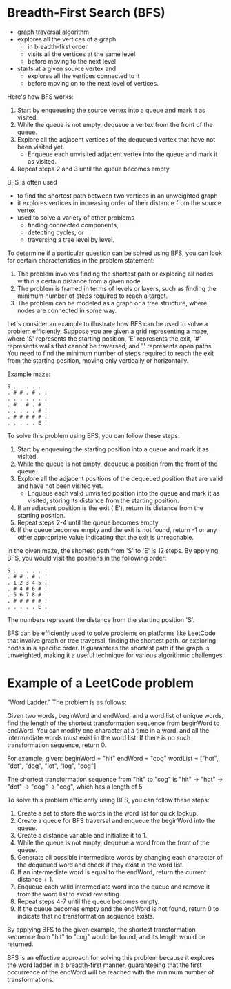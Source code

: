 # Breadth-First Search (BFS)
- graph traversal algorithm 
- explores all the vertices of a graph 
    - in breadth-first order
    - visits all the vertices at the same level 
    - before moving to the next level
- starts at a given source vertex and 
    - explores all the vertices connected to it 
    - before moving on to the next level of vertices.

Here's how BFS works:
1. Start by enqueueing the source vertex into a queue and mark it as visited.
2. While the queue is not empty, dequeue a vertex from the front of the queue.
3. Explore all the adjacent vertices of the dequeued vertex that have not been visited yet.
   - Enqueue each unvisited adjacent vertex into the queue and mark it as visited.
4. Repeat steps 2 and 3 until the queue becomes empty.

BFS is often used 
-  to find the shortest path between two vertices in an unweighted graph
- it explores vertices in increasing order of their distance from the source vertex
- used to solve a variety of other problems
    - finding connected components, 
    - detecting cycles, or 
    - traversing a tree level by level.

To determine if a particular question can be solved using BFS, you can look for certain characteristics in the problem statement:
1. The problem involves finding the shortest path or exploring all nodes within a certain distance from a given node.
2. The problem is framed in terms of levels or layers, such as finding the minimum number of steps required to reach a target.
3. The problem can be modeled as a graph or a tree structure, where nodes are connected in some way.

Let's consider an example to illustrate how BFS can be used to solve a problem efficiently. Suppose you are given a grid representing a maze, where 'S' represents the starting position, 'E' represents the exit, '#' represents walls that cannot be traversed, and '.' represents open paths. You need to find the minimum number of steps required to reach the exit from the starting position, moving only vertically or horizontally.

Example maze:
```
S . . . . . .
. # # . # . .
. . . . . . .
. # . # . # .
. . . . . # .
. # # # # # .
. . . . . E .
```

To solve this problem using BFS, you can follow these steps:
1. Start by enqueuing the starting position into a queue and mark it as visited.
2. While the queue is not empty, dequeue a position from the front of the queue.
3. Explore all the adjacent positions of the dequeued position that are valid and have not been visited yet.
   - Enqueue each valid unvisited position into the queue and mark it as visited, storing its distance from the starting position.
4. If an adjacent position is the exit ('E'), return its distance from the starting position.
5. Repeat steps 2-4 until the queue becomes empty.
6. If the queue becomes empty and the exit is not found, return -1 or any other appropriate value indicating that the exit is unreachable.

In the given maze, the shortest path from 'S' to 'E' is 12 steps. By applying BFS, you would visit the positions in the following order:
```
S . . . . . .
. # # . # . .
. 1 2 3 4 5 .
. # 4 # 6 # .
. 5 6 7 8 # .
. # # # # # .
. . . . . E .
```
The numbers represent the distance from the starting position 'S'.

BFS can be efficiently used to solve problems on platforms like LeetCode that involve graph or tree traversal, finding the shortest path, or exploring nodes in a specific order. It guarantees the shortest path if the graph is unweighted, making it a useful technique for various algorithmic challenges.


# Example of a LeetCode problem
"Word Ladder." The problem is as follows:

Given two words, beginWord and endWord, and a word list of unique words, find the length of the shortest transformation sequence from beginWord to endWord. You can modify one character at a time in a word, and all the intermediate words must exist in the word list. If there is no such transformation sequence, return 0.

For example, given:
beginWord = "hit"
endWord = "cog"
wordList = ["hot", "dot", "dog", "lot", "log", "cog"]

The shortest transformation sequence from "hit" to "cog" is "hit" -> "hot" -> "dot" -> "dog" -> "cog", which has a length of 5.

To solve this problem efficiently using BFS, you can follow these steps:

1. Create a set to store the words in the word list for quick lookup.
2. Create a queue for BFS traversal and enqueue the beginWord into the queue.
3. Create a distance variable and initialize it to 1.
4. While the queue is not empty, dequeue a word from the front of the queue.
5. Generate all possible intermediate words by changing each character of the dequeued word and check if they exist in the word list.
6. If an intermediate word is equal to the endWord, return the current distance + 1.
7. Enqueue each valid intermediate word into the queue and remove it from the word list to avoid revisiting.
8. Repeat steps 4-7 until the queue becomes empty.
9. If the queue becomes empty and the endWord is not found, return 0 to indicate that no transformation sequence exists.

By applying BFS to the given example, the shortest transformation sequence from "hit" to "cog" would be found, and its length would be returned.

BFS is an effective approach for solving this problem because it explores the word ladder in a breadth-first manner, guaranteeing that the first occurrence of the endWord will be reached with the minimum number of transformations.